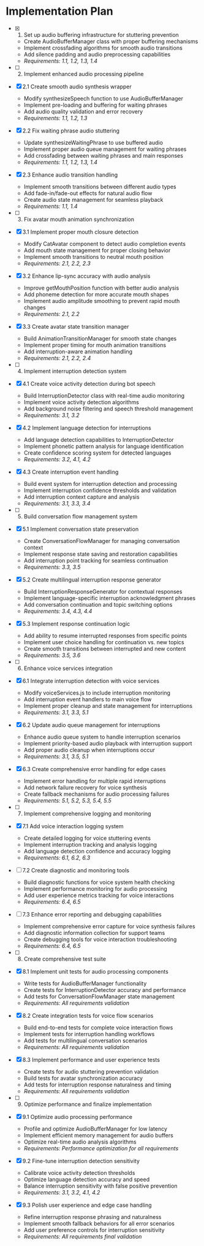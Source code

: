 # Implementation Plan

- [x] 1. Set up audio buffering infrastructure for stuttering prevention
  - Create AudioBufferManager class with proper buffering mechanisms
  - Implement crossfading algorithms for smooth audio transitions
  - Add silence padding and audio preprocessing capabilities
  - _Requirements: 1.1, 1.2, 1.3, 1.4_

- [ ] 2. Implement enhanced audio processing pipeline
- [x] 2.1 Create smooth audio synthesis wrapper
  - Modify synthesizeSpeech function to use AudioBufferManager
  - Implement pre-loading and buffering for waiting phrases
  - Add audio quality validation and error recovery
  - _Requirements: 1.1, 1.2, 1.3_

- [x] 2.2 Fix waiting phrase audio stuttering
  - Update synthesizeWaitingPhrase to use buffered audio
  - Implement proper audio queue management for waiting phrases
  - Add crossfading between waiting phrases and main responses
  - _Requirements: 1.1, 1.2, 1.3, 1.4_

- [x] 2.3 Enhance audio transition handling
  - Implement smooth transitions between different audio types
  - Add fade-in/fade-out effects for natural audio flow
  - Create audio state management for seamless playback
  - _Requirements: 1.1, 1.4_

- [ ] 3. Fix avatar mouth animation synchronization
- [x] 3.1 Implement proper mouth closure detection
  - Modify CatAvatar component to detect audio completion events
  - Add mouth state management for proper closing behavior
  - Implement smooth transitions to neutral mouth position
  - _Requirements: 2.1, 2.2, 2.3_

- [x] 3.2 Enhance lip-sync accuracy with audio analysis
  - Improve getMouthPosition function with better audio analysis
  - Add phoneme detection for more accurate mouth shapes
  - Implement audio amplitude smoothing to prevent rapid mouth changes
  - _Requirements: 2.1, 2.2_

- [x] 3.3 Create avatar state transition manager
  - Build AnimationTransitionManager for smooth state changes
  - Implement proper timing for mouth animation transitions
  - Add interruption-aware animation handling
  - _Requirements: 2.1, 2.2, 2.4_

- [ ] 4. Implement interruption detection system
- [x] 4.1 Create voice activity detection during bot speech
  - Build InterruptionDetector class with real-time audio monitoring
  - Implement voice activity detection algorithms
  - Add background noise filtering and speech threshold management
  - _Requirements: 3.1, 3.2_

- [x] 4.2 Implement language detection for interruptions
  - Add language detection capabilities to InterruptionDetector
  - Implement phonetic pattern analysis for language identification
  - Create confidence scoring system for detected languages
  - _Requirements: 3.2, 4.1, 4.2_

- [x] 4.3 Create interruption event handling
  - Build event system for interruption detection and processing
  - Implement interruption confidence thresholds and validation
  - Add interruption context capture and analysis
  - _Requirements: 3.1, 3.3, 3.4_

- [ ] 5. Build conversation flow management system
- [x] 5.1 Implement conversation state preservation
  - Create ConversationFlowManager for managing conversation context
  - Implement response state saving and restoration capabilities
  - Add interruption point tracking for seamless continuation
  - _Requirements: 3.3, 3.5_

- [x] 5.2 Create multilingual interruption response generator
  - Build InterruptionResponseGenerator for contextual responses
  - Implement language-specific interruption acknowledgment phrases
  - Add conversation continuation and topic switching options
  - _Requirements: 3.4, 4.3, 4.4_

- [x] 5.3 Implement response continuation logic
  - Add ability to resume interrupted responses from specific points
  - Implement user choice handling for continuation vs. new topics
  - Create smooth transitions between interrupted and new content
  - _Requirements: 3.5, 3.6_

- [ ] 6. Enhance voice services integration
- [x] 6.1 Integrate interruption detection with voice services
  - Modify voiceServices.js to include interruption monitoring
  - Add interruption event handlers to main voice flow
  - Implement proper cleanup and state management for interruptions
  - _Requirements: 3.1, 3.3, 5.1_

- [x] 6.2 Update audio queue management for interruptions
  - Enhance audio queue system to handle interruption scenarios
  - Implement priority-based audio playback with interruption support
  - Add proper audio cleanup when interruptions occur
  - _Requirements: 3.1, 3.5, 5.1_

- [x] 6.3 Create comprehensive error handling for edge cases
  - Implement error handling for multiple rapid interruptions
  - Add network failure recovery for voice synthesis
  - Create fallback mechanisms for audio processing failures
  - _Requirements: 5.1, 5.2, 5.3, 5.4, 5.5_

- [ ] 7. Implement comprehensive logging and monitoring
- [x] 7.1 Add voice interaction logging system
  - Create detailed logging for voice stuttering events
  - Implement interruption tracking and analysis logging
  - Add language detection confidence and accuracy logging
  - _Requirements: 6.1, 6.2, 6.3_

- [ ] 7.2 Create diagnostic and monitoring tools
  - Build diagnostic functions for voice system health checking
  - Implement performance monitoring for audio processing
  - Add user experience metrics tracking for voice interactions
  - _Requirements: 6.4, 6.5_

- [ ] 7.3 Enhance error reporting and debugging capabilities
  - Implement comprehensive error capture for voice synthesis failures
  - Add diagnostic information collection for support teams
  - Create debugging tools for voice interaction troubleshooting
  - _Requirements: 6.4, 6.5_

- [ ] 8. Create comprehensive test suite
- [x] 8.1 Implement unit tests for audio processing components
  - Write tests for AudioBufferManager functionality
  - Create tests for InterruptionDetector accuracy and performance
  - Add tests for ConversationFlowManager state management
  - _Requirements: All requirements validation_

- [x] 8.2 Create integration tests for voice flow scenarios
  - Build end-to-end tests for complete voice interaction flows
  - Implement tests for interruption handling workflows
  - Add tests for multilingual conversation scenarios
  - _Requirements: All requirements validation_

- [x] 8.3 Implement performance and user experience tests
  - Create tests for audio stuttering prevention validation
  - Build tests for avatar synchronization accuracy
  - Add tests for interruption response naturalness and timing
  - _Requirements: All requirements validation_

- [ ] 9. Optimize performance and finalize implementation
- [x] 9.1 Optimize audio processing performance
  - Profile and optimize AudioBufferManager for low latency
  - Implement efficient memory management for audio buffers
  - Optimize real-time audio analysis algorithms
  - _Requirements: Performance optimization for all requirements_

- [x] 9.2 Fine-tune interruption detection sensitivity
  - Calibrate voice activity detection thresholds
  - Optimize language detection accuracy and speed
  - Balance interruption sensitivity with false positive prevention
  - _Requirements: 3.1, 3.2, 4.1, 4.2_

- [x] 9.3 Polish user experience and edge case handling
  - Refine interruption response phrasing and naturalness
  - Implement smooth fallback behaviors for all error scenarios
  - Add user preference controls for interruption sensitivity
  - _Requirements: All requirements final validation_